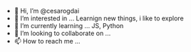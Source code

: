 - 👋 Hi, I’m @cesarogdai
- 👀 I’m interested in ...
Learnign new things, i like to explore
- 🌱 I’m currently learning ...
JS, Python
- 💞️ I’m looking to collaborate on ...
- 📫 How to reach me ...

<!---
cesarogdai/cesarogdai is a ✨ special ✨ repository because its `README.md` (this file) appears on your GitHub profile.
You can click the Preview link to take a look at your changes.
--->
